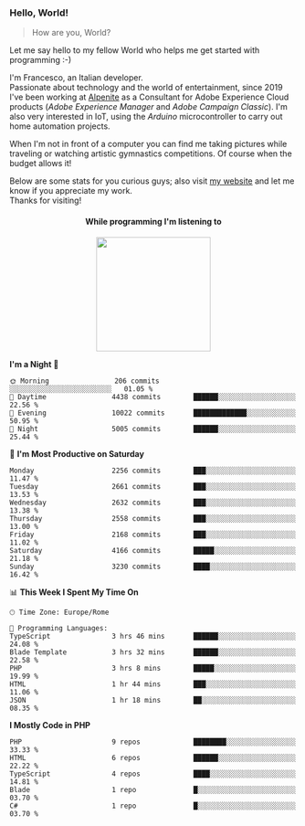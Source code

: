 ### Hello, World!

> How are you, World?

Let me say hello to my fellow World who helps me get started with programming :-)

I'm Francesco, an Italian developer.  
Passionate about technology and the world of entertainment, since 2019 I've been working at [Alpenite](https://www.alpenite.com) as a Consultant for Adobe Experience Cloud products (*Adobe Experience Manager* and *Adobe Campaign Classic*). I'm also very interested in IoT, using the *Arduino* microcontroller to carry out home automation projects.

When I'm not in front of a computer you can find me taking pictures while traveling or watching artistic gymnastics competitions. Of course when the budget allows it!

Below are some stats for you curious guys; also visit [my website](https://www.francescorega.eu) and let me know if you appreciate my work.  
Thanks for visiting!

<div align="center">
  <h4>While programming I'm listening to</h4>
  <a href="https://apps.francescorega.eu/now-playing/11147232609" target="_blank"><img src="https://apps.francescorega.eu/now-playing/11147232609" width="200"></a>
</div>

<!--START_SECTION:waka-->
**I'm a Night 🦉** 

```text
🌞 Morning                206 commits         ░░░░░░░░░░░░░░░░░░░░░░░░░   01.05 % 
🌆 Daytime                4438 commits        ██████░░░░░░░░░░░░░░░░░░░   22.56 % 
🌃 Evening                10022 commits       █████████████░░░░░░░░░░░░   50.95 % 
🌙 Night                  5005 commits        ██████░░░░░░░░░░░░░░░░░░░   25.44 % 
```
📅 **I'm Most Productive on Saturday** 

```text
Monday                   2256 commits        ███░░░░░░░░░░░░░░░░░░░░░░   11.47 % 
Tuesday                  2661 commits        ███░░░░░░░░░░░░░░░░░░░░░░   13.53 % 
Wednesday                2632 commits        ███░░░░░░░░░░░░░░░░░░░░░░   13.38 % 
Thursday                 2558 commits        ███░░░░░░░░░░░░░░░░░░░░░░   13.00 % 
Friday                   2168 commits        ███░░░░░░░░░░░░░░░░░░░░░░   11.02 % 
Saturday                 4166 commits        █████░░░░░░░░░░░░░░░░░░░░   21.18 % 
Sunday                   3230 commits        ████░░░░░░░░░░░░░░░░░░░░░   16.42 % 
```


📊 **This Week I Spent My Time On** 

```text
🕑︎ Time Zone: Europe/Rome

💬 Programming Languages: 
TypeScript               3 hrs 46 mins       ██████░░░░░░░░░░░░░░░░░░░   24.08 % 
Blade Template           3 hrs 32 mins       ██████░░░░░░░░░░░░░░░░░░░   22.58 % 
PHP                      3 hrs 8 mins        █████░░░░░░░░░░░░░░░░░░░░   19.99 % 
HTML                     1 hr 44 mins        ███░░░░░░░░░░░░░░░░░░░░░░   11.06 % 
JSON                     1 hr 18 mins        ██░░░░░░░░░░░░░░░░░░░░░░░   08.35 % 
```

**I Mostly Code in PHP** 

```text
PHP                      9 repos             ████████░░░░░░░░░░░░░░░░░   33.33 % 
HTML                     6 repos             ██████░░░░░░░░░░░░░░░░░░░   22.22 % 
TypeScript               4 repos             ████░░░░░░░░░░░░░░░░░░░░░   14.81 % 
Blade                    1 repo              █░░░░░░░░░░░░░░░░░░░░░░░░   03.70 % 
C#                       1 repo              █░░░░░░░░░░░░░░░░░░░░░░░░   03.70 % 
```




<!--END_SECTION:waka-->
